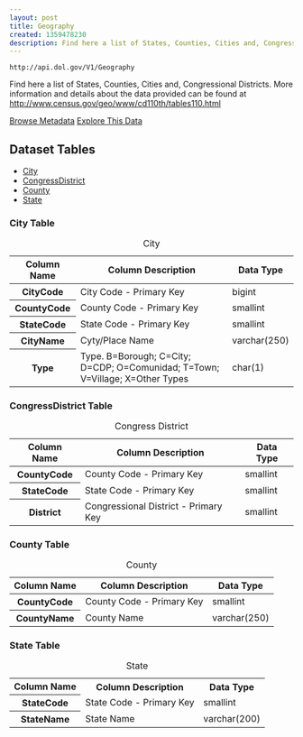 ```yaml
---
layout: post
title: Geography
created: 1359478230
description: Find here a list of States, Counties, Cities and, Congressional Districts.
---
```


```
http://api.dol.gov/V1/Geography
```

<p>Find here a list of States, Counties, Cities and, Congressional Districts. More information and details about the data provided can be found at <a href="http://www.dol.gov/cgi-bin/leave-dol.asp?exiturl=http://www.census.gov/geo/www/cd110th/tables110.html&amp;exitTitle=U.S.%20Census%20Bureau&amp;fedpage=yes">http://www.census.gov/geo/www/cd110th/tables110.html</a></p>

<a href ="http://api.dol.gov/V1/Geography/$metadata" class="button radius button_dataset">Browse Metadata</a>
<a href ="https://devtools.dol.gov/APISampler/Home/Index1?datasetName=Geography" class="button radius button_dataset">Explore This Data</a>

## Dataset Tables

- [City](#City)
- [CongressDistrict](#CongressDistrict)
- [County](#County)
- [State](#State)

<h3 id="City">City Table</h3>
<table summary="City - Geography">
	<caption>City</caption>
	<thead>
		<tr>
			<th scope="col">Column Name</th>
			<th scope="col">Column Description</th>
			<th scope="col">Data Type</th>
		</tr>
	</thead>
	<tbody>
		<tr>
			<th scope="row">CityCode</th>
			<td>City Code - Primary Key</td>
			<td>bigint</td>
		</tr>
		<tr>
			<th scope="row">CountyCode</th>
			<td>County Code - Primary Key</td>
			<td>smallint</td>
		</tr>
		<tr>
			<th scope="row">StateCode</th>
			<td>State Code - Primary Key</td>
			<td>smallint</td>
		</tr>
		<tr>
			<th scope="row">CityName</th>
			<td>Cyty/Place Name</td>
			<td>varchar(250)</td>
		</tr>
		<tr>
			<th scope="row">Type</th>
			<td>Type. B=Borough; C=City; D=CDP; O=Comunidad; T=Town; V=Village; X=Other Types</td>
			<td>char(1)</td>
		</tr>
	</tbody>
</table>

<h3 id="CongressDistrict">CongressDistrict Table</h3>
<table summary="Congress District - Geography">
	<caption>Congress District</caption>
	<thead>
		<tr>
			<th scope="col">Column Name</th>
			<th scope="col">Column Description</th>
			<th scope="col">Data Type</th>
		</tr>
	</thead>
	<tbody>
		<tr>
			<th scope="row">CountyCode</th>
			<td>County Code - Primary Key</td>
			<td>smallint</td>
		</tr>
		<tr>
			<th scope="row">StateCode</th>
			<td>State Code - Primary Key</td>
			<td>smallint</td>
		</tr>
		<tr>
			<th scope="row">District</th>
			<td>Congressional District - Primary Key</td>
			<td>smallint</td>
		</tr>
	</tbody>
</table>

<h3 id="County">County Table</h3>
<table summary="County - Geography">
	<caption>County</caption>
	<thead>
		<tr>
			<th scope="col">Column Name</th>
			<th scope="col">Column Description</th>
			<th scope="col">Data Type</th>
		</tr>
	</thead>
	<tbody>
		<tr>
			<th scope="row">CountyCode</th>
			<td>County Code - Primary Key</td>
			<td>smallint</td>
		</tr>
		<tr>
			<th scope="row">CountyName</th>
			<td>County Name</td>
			<td>varchar(250)</td>
		</tr>
	</tbody>
</table>

<h3 id="State">State Table</h3>
<table summary="State - Geography">
	<caption>State</caption>
	<tbody>
		<tr>
			<th scope="col">Column Name</th>
			<th scope="col">Column Description</th>
			<th scope="col">Data Type</th>
		</tr>
		<tr>
			<th scope="row">StateCode</th>
			<td>State Code - Primary Key</td>
			<td>smallint</td>
		</tr>
		<tr>
			<th scope="row">StateName</th>
			<td>State Name</td>
			<td>varchar(200)</td>
		</tr>
	</tbody>
</table>
